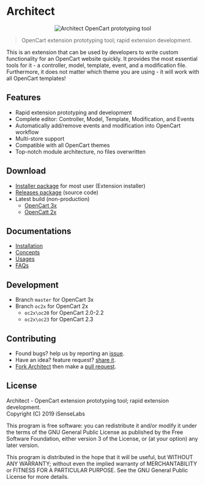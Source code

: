 # Architect

<p align="center">
  <img src="https://raw.githubusercontent.com/wiki/iSenseLabs/architect/img/architect_opencart.jpg" alt="Architect OpenCart prototyping tool">
</p>

> OpenCart extension prototyping tool; rapid extension development.

This is an extension that can be used by developers to write custom functionality for an OpenCart website quickly. It provides the most essential tools for it - a controller, model, template, event, and a modification file. Furthermore, it does not matter which theme you are using - it will work with all OpenCart templates!

## Features

- Rapid extension prototyping and development
- Complete editor: Controller, Model, Template, Modification, and Events
- Automatically add/remove events and modification into OpenCart workflow
- Multi-store support
- Compatible with all OpenCart themes
- Top-notch module architecture, no files overwritten

## Download

* [Installer package](https://isenselabs.com/products/view/architect-customize-your-opencart-on-the-go) for most user (Extension installer)
* [Releases package](https://github.com/iSenseLabs/architect/releases) (source code)
* Latest build (non-production)
  * [OpenCart 3x](https://github.com/iSenseLabs/architect/archive/master.zip)
  * [OpenCatt 2x](https://github.com/iSenseLabs/architect/archive/oc2x.zip)

## Documentations

* [Installation](https://github.com/iSenseLabs/architect/wiki/Installation)
* [Concepts](https://github.com/iSenseLabs/architect/wiki/Concepts)
* [Usages](https://github.com/iSenseLabs/architect/wiki/Usages)
* [FAQs](https://github.com/iSenseLabs/architect/wiki/FAQs)

## Development

* Branch `master` for OpenCart 3x
* Branch `oc2x` for OpenCart 2x
  * `oc2x\oc20` for OpenCart 2.0-2.2
  * `oc2x\oc23` for OpenCart 2.3

## Contributing

* Found bugs? help us by reporting an [issue](https://github.com/iSenseLabs/architect/issues/new?template=bug_report.md&title=%5BBUG%5D).
* Have an idea? feature request? [share it](https://github.com/iSenseLabs/architect/issues/new?template=have-an-idea-.md&title=%5BIDEA%5D).
* [Fork Architect](https://github.com/iSenseLabs/architect/fork) then make a [pull request](https://github.com/iSenseLabs/architect/pulls).

## License

Architect - OpenCart extension prototyping tool; rapid extension development.  
Copyright (C) 2019 iSenseLabs

This program is free software: you can redistribute it and/or modify
it under the terms of the GNU General Public License as published by
the Free Software Foundation, either version 3 of the License, or
(at your option) any later version.

This program is distributed in the hope that it will be useful,
but WITHOUT ANY WARRANTY; without even the implied warranty of
MERCHANTABILITY or FITNESS FOR A PARTICULAR PURPOSE.  See the
GNU General Public License for more details.
